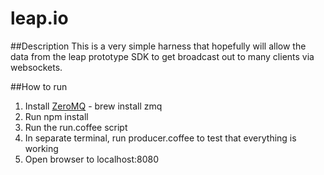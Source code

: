 leap.io
=======

##Description
This is a very simple harness that hopefully will allow the data from the leap prototype SDK to get broadcast out to many clients via websockets.

##How to run
 1.  Install [ZeroMQ](http://www.zeromq.org/) - brew install zmq  
 2.  Run npm install
 3.  Run the run.coffee script
 3.  In separate terminal, run producer.coffee to test that everything is working
 4.  Open browser to localhost:8080
  
 